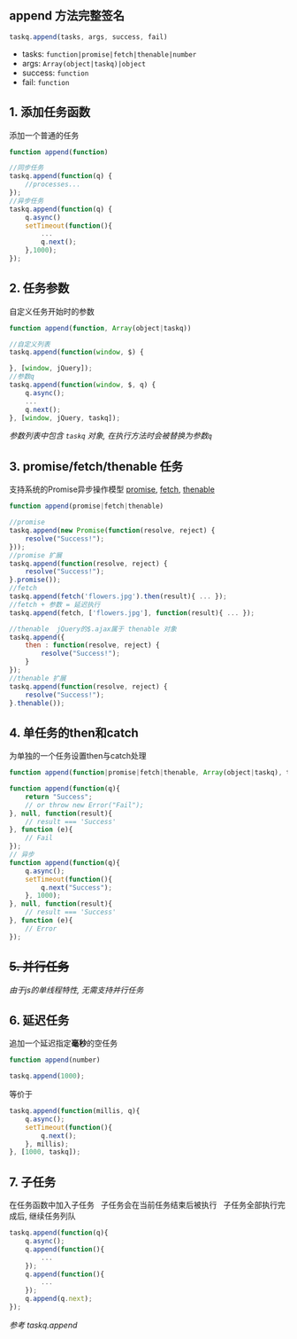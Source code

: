 ## append 方法完整签名
```js
taskq.append(tasks, args, success, fail)
```
+ tasks: `function|promise|fetch|thenable|number`
+ args: `Array(object|taskq)|object`
+ success: `function`
+ fail: `function`


## 1. 添加任务函数
添加一个普通的任务
```js
function append(function)
```
```js
//同步任务
taskq.append(function(q) {
    //processes...
});
//异步任务
taskq.append(function(q) {
    q.async()
    setTimeout(function(){
        ...
        q.next();
    },1000);
});
```

## 2. 任务参数  
自定义任务开始时的参数
```js
function append(function, Array(object|taskq))
```
```js
//自定义列表
taskq.append(function(window, $) {

}, [window, jQuery]);
//参数q
taskq.append(function(window, $, q) {
    q.async();
    ...
    q.next();
}, [window, jQuery, taskq]);
```
*参数列表中包含 `taskq` 对象, 在执行方法时会被替换为参数`q`*

## 3. promise/fetch/thenable 任务
支持系统的Promise异步操作模型
[promise](https://developer.mozilla.org/zh-CN/docs/Web/JavaScript/Reference/Global_Objects/Promise#%E7%A4%BA%E4%BE%8B), 
[fetch](https://developer.mozilla.org/zh-CN/docs/Web/API/Fetch_API/Using_Fetch#%E8%BF%9B%E8%A1%8C_fetch_%E8%AF%B7%E6%B1%82), 
[thenable](https://developer.mozilla.org/zh-CN/docs/Web/JavaScript/Reference/Global_Objects/Promise/resolve)
```js
function append(promise|fetch|thenable)
```
```js
//promise
taskq.append(new Promise(function(resolve, reject) { 
    resolve("Success!");
}));
//promise 扩展
taskq.append(function(resolve, reject) {
    resolve("Success!");
}.promise());
//fetch
taskq.append(fetch('flowers.jpg').then(result){ ... });
//fetch + 参数 = 延迟执行
taskq.append(fetch, ['flowers.jpg'], function(result){ ... });

//thenable  jQuery的$.ajax属于 thenable 对象
taskq.append({
    then : function(resolve, reject) {
        resolve("Success!");
    }
});
//thenable 扩展
taskq.append(function(resolve, reject) {
    resolve("Success!");
}.thenable());
```

## 4. 单任务的then和catch
为单独的一个任务设置then与catch处理
```js
function append(function|promise|fetch|thenable, Array(object|taskq), then, catch)
```
```js
function append(function(q){
    return "Success";
    // or throw new Error("Fail");
}, null, function(result){
    // result === 'Success'
}, function (e){
    // Fail
});
// 异步
function append(function(q){
    q.async();
    setTimeout(function(){
        q.next("Success");
    }, 1000);
}, null, function(result){
    // result === 'Success'
}, function (e){
    // Error
});
```

## ~~5. 并行任务~~
*由于js的单线程特性, 无需支持并行任务*

## 6. 延迟任务

追加一个延迟指定**毫秒**的空任务
```js
function append(number)
```
```js
taskq.append(1000);
```
等价于
```js
taskq.append(function(millis, q){
    q.async();
    setTimeout(function(){
        q.next();
    }, millis);
}, [1000, taskq]);
```

## 7. 子任务
在任务函数中加入子任务  
子任务会在当前任务结束后被执行  
子任务全部执行完成后, 继续任务列队  
```js
taskq.append(function(q){
    q.async();
    q.append(function(){
        ...
    });
    q.append(function(){
        ...
    });
    q.append(q.next);
});
```
*参考 taskq.append*
